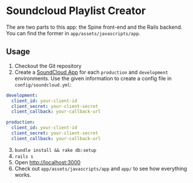 # Soundcloud Playlist Creator

The are two parts to this app: the Spine front-end and the Rails backend. You can find the former in `app/assets/javascripts/app`.

## Usage

1. Checkout the Git repository
2. Create a [SoundCloud App](http://soundcloud.com/you/apps) for each `production` and `development` environments. Use the given information to create a config file in `config/soundcloud.yml`:

``` yaml
development:
  client_id: your-client-id
  client_secret: your-client-secret
  client_callback: your-callback-url

production:
  client_id: your-client-id
  client_secret: your-client-secret
  client_callback: your-callback-url
```

3. `bundle install && rake db:setup`
4. `rails s`
5. Open [http://localhost:3000](http://localhost:3000)
6. Check out `app/assets/javascripts/app` and `app/` to see how everything works.
